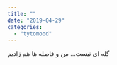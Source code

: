 ```yaml
---
title: ""
date: "2019-04-29"
categories: 
  - "tytomood"
---
```


گله ای نیست... من و فاصله ها هم زادیم

